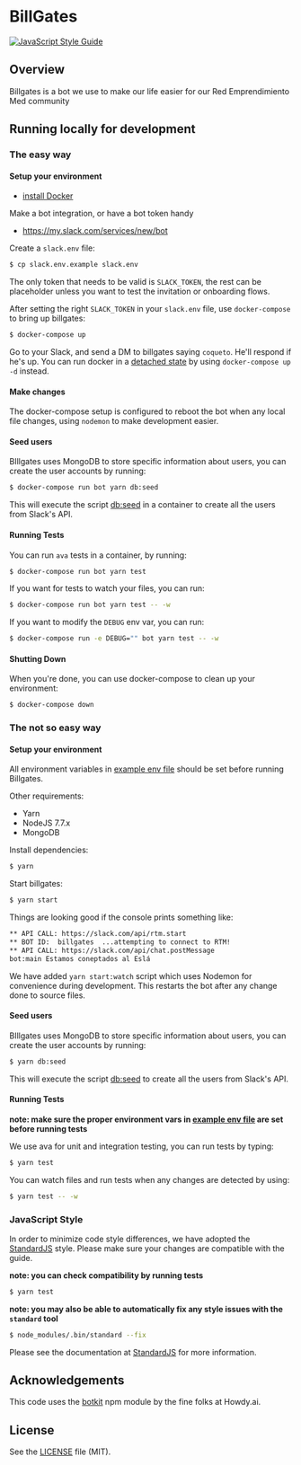# BillGates
[![JavaScript Style Guide](https://img.shields.io/badge/code%20style-standard-brightgreen.svg)](http://standardjs.com/)

## Overview
Billgates is a bot we use to make our life easier for our Red Emprendimiento Med community

## Running locally for development

### The easy way

#### Setup your environment

- [install Docker][docker]

Make a bot integration, or have a bot token handy
- https://my.slack.com/services/new/bot

Create a `slack.env` file:

```bash
$ cp slack.env.example slack.env
```

The only token that needs to be valid is `SLACK_TOKEN`, the rest can be placeholder unless you want to test the invitation or onboarding flows.

After setting the right `SLACK_TOKEN` in your `slack.env` file, use `docker-compose` to bring up billgates:

```bash
$ docker-compose up
```

Go to your Slack, and send a DM to billgates saying `coqueto`. He'll respond if he's up. You can run docker in a [detached state][detached] by using `docker-compose up -d` instead.

#### Make changes

The docker-compose setup is configured to reboot the bot when any local file changes, using `nodemon` to make development easier.


#### Seed users

BIllgates uses MongoDB to store specific information about users, you can create the user accounts by running:

```bash
$ docker-compose run bot yarn db:seed
```

This will execute the script [db:seed][db-seed] in a container to create all the users from Slack's API.

#### Running Tests

You can run `ava` tests in a container, by running:

```bash
$ docker-compose run bot yarn test
```

If you want for tests to watch your files, you can run:

```bash
$ docker-compose run bot yarn test -- -w
```

If you want to modify the `DEBUG` env var, you can run:

```bash
$ docker-compose run -e DEBUG="" bot yarn test -- -w
```

#### Shutting Down

When you're done, you can use docker-compose to clean up your environment:

```bash
$ docker-compose down
```

### The not so easy way

#### Setup your environment

All environment variables in [example env file][env] should be set before running Billgates.

Other requirements:
- Yarn
- NodeJS 7.7.x
- MongoDB

Install dependencies:

```bash
$ yarn
```

Start billgates:

```bash
$ yarn start
```

Things are looking good if the console prints something like:

```bash
** API CALL: https://slack.com/api/rtm.start
** BOT ID:  billgates  ...attempting to connect to RTM!
** API CALL: https://slack.com/api/chat.postMessage
bot:main Estamos coneptados al Eslá
```

We have added `yarn start:watch` script which uses Nodemon for convenience during development. This restarts the bot after any change done to source files.

#### Seed users

BIllgates uses MongoDB to store specific information about users, you can create the user accounts by running:

```bash
$ yarn db:seed
```

This will execute the script [db:seed][db-seed] to create all the users from Slack's API.

#### Running Tests
**note: make sure the proper environment vars in [example env file][env] are set before running tests**

We use ava for unit and integration testing, you can run tests by typing:

```bash
$ yarn test
```

You can watch files and run tests when any changes are detected by using:

```bash
$ yarn test -- -w
```

### JavaScript Style

In order to minimize code style differences, we have adopted the [StandardJS][standard] style. Please make sure your changes are compatible with the guide.

**note: you can check compatibility by running tests**

```bash
$ yarn test
```

**note: you may also be able to automatically fix any style issues with the `standard` tool**

```bash
$ node_modules/.bin/standard --fix
```

Please see the documentation at [StandardJS][standard] for more information.

## Acknowledgements

This code uses the [botkit](https://github.com/howdyai/botkit) npm module by the fine folks at Howdy.ai.

## License

See the [LICENSE](LICENSE.md) file (MIT).

[env]: .envrc.example
[standard]: http://standardjs.com
[docker]: https://docs.docker.com/engine/getstarted/step_one/
[detached]: http://stackoverflow.com/questions/34029680/docker-detached-mode
[db-seed]: scripts/seed.js
